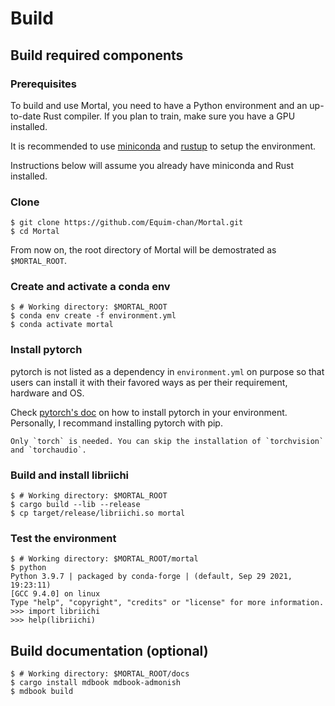 # Build
## Build required components
### Prerequisites
To build and use Mortal, you need to have a Python environment and an up-to-date Rust compiler. If you plan to train, make sure you have a GPU installed.

It is recommended to use [miniconda](https://docs.conda.io/en/latest/miniconda.html) and [rustup](https://rustup.rs/) to setup the environment.

Instructions below will assume you already have miniconda and Rust installed.

### Clone
```shell
$ git clone https://github.com/Equim-chan/Mortal.git
$ cd Mortal
```

From now on, the root directory of Mortal will be demostrated as `$MORTAL_ROOT`.

### Create and activate a conda env
```shell
$ # Working directory: $MORTAL_ROOT
$ conda env create -f environment.yml
$ conda activate mortal
```

### Install pytorch
pytorch is not listed as a dependency in `environment.yml` on purpose so that users can install it with their favored ways as per their requirement, hardware and OS.

Check [pytorch's doc](https://pytorch.org/get-started/locally/) on how to install pytorch in your environment. Personally, I recommand installing pytorch with pip.

```admonish tip
Only `torch` is needed. You can skip the installation of `torchvision` and `torchaudio`.
```

### Build and install libriichi
```shell
$ # Working directory: $MORTAL_ROOT
$ cargo build --lib --release
$ cp target/release/libriichi.so mortal
```

### Test the environment
```shell
$ # Working directory: $MORTAL_ROOT/mortal
$ python
Python 3.9.7 | packaged by conda-forge | (default, Sep 29 2021, 19:23:11)
[GCC 9.4.0] on linux
Type "help", "copyright", "credits" or "license" for more information.
>>> import libriichi
>>> help(libriichi)
```

## Build documentation (optional)
```shell
$ # Working directory: $MORTAL_ROOT/docs
$ cargo install mdbook mdbook-admonish
$ mdbook build
```
